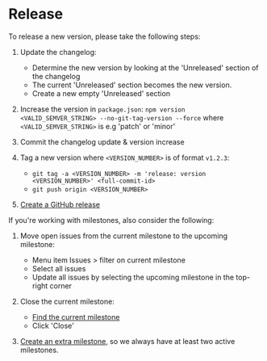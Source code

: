 # Release

To release a new version, please take the following steps:

1. Update the changelog:

   - Determine the new version by looking at the 'Unreleased' section of the changelog
   - The current 'Unreleased' section becomes the new version.
   - Create a new empty 'Unreleased' section

2. Increase the version in `package.json`: `npm version <VALID_SEMVER_STRING> --no-git-tag-version --force` where `<VALID_SEMVER_STRING>` is e.g 'patch' or 'minor'

3. Commit the changelog update & version increase

4. Tag a new version where `<VERSION_NUMBER>` is of format `v1.2.3`:

   - `git tag -a <VERSION_NUMBER> -m 'release: version <VERSION_NUMBER>' <full-commit-id>`
   - `git push origin <VERSION_NUMBER>`

5. [Create a GitHub release](https://docs.github.com/en/repositories/releasing-projects-on-github/managing-releases-in-a-repository)

If you're working with milestones, also consider the following:

1. Move open issues from the current milestone to the upcoming milestone:

   - Menu item Issues > filter on current milestone
   - Select all issues
   - Update all issues by selecting the upcoming milestone in the top-right corner

2. Close the current milestone:

   - [Find the current milestone](https://docs.github.com/en/issues/using-labels-and-milestones-to-track-work/viewing-your-milestones-progress)
   - Click 'Close'

3. [Create an extra milestone](https://docs.github.com/en/issues/using-labels-and-milestones-to-track-work/creating-and-editing-milestones-for-issues-and-pull-requests), so we always have at least two active milestones.
